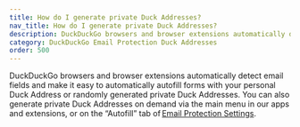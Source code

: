 ```yaml
---
title: How do I generate private Duck Addresses?
nav_title: How do I generate private Duck Addresses?
description: DuckDuckGo browsers and browser extensions automatically detect email fields and make it easy to generate private Duck Addresses on the fly.
category: DuckDuckGo Email Protection Duck Addresses
order: 500
---
```


DuckDuckGo browsers and browser extensions automatically detect email fields and make it easy to automatically autofill forms with your personal Duck Address or randomly generated private Duck Addresses. You can also generate private Duck Addresses on demand via the main menu in our apps and extensions, or on the “Autofill” tab of [Email Protection Settings](https://duckduckgo.com/email/settings/autofill).
